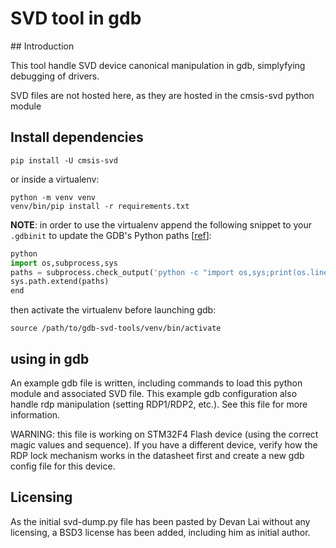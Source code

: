 # SVD tool in gdb

## Introduction

This tool handle SVD device canonical manipulation in gdb, simplyfying debugging of drivers.

SVD files are not hosted here, as they are hosted in the cmsis-svd python module

## Install dependencies

```
pip install -U cmsis-svd
```

or inside a virtualenv:
```
python -m venv venv
venv/bin/pip install -r requirements.txt
```

**NOTE**: in order to use the virtualenv append the following snippet to your `.gdbinit`
to update the GDB's Python paths [[ref](https://interrupt.memfault.com/blog/using-pypi-packages-with-gdb#setting-syspath-within-gdbinit)]:
```python
python
import os,subprocess,sys
paths = subprocess.check_output('python -c "import os,sys;print(os.linesep.join(sys.path).strip())"',shell=True).decode("utf-8").split()
sys.path.extend(paths)
end
```

then activate the virtualenv before launching gdb:
```
source /path/to/gdb-svd-tools/venv/bin/activate
```

## using in gdb

An example gdb file is written, including commands to load this python module and associated
SVD file.
This example gdb configuration also handle rdp manipulation (setting RDP1/RDP2, etc.). See this
file for more information.

WARNING: this file is working on STM32F4 Flash device (using the correct magic values and sequence).
If you have a different device, verify how the RDP lock mechanism works in the datasheet first and
create a new gdb config file for this device.

## Licensing

As the initial svd-dump.py file has been pasted by Devan Lai without any licensing, a BSD3 license has been
added, including him as initial author.
